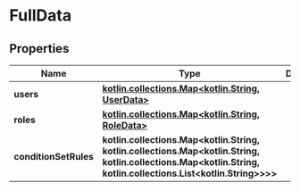 
# FullData

## Properties
Name | Type | Description | Notes
------------ | ------------- | ------------- | -------------
**users** | [**kotlin.collections.Map&lt;kotlin.String, UserData&gt;**](UserData.md) |  | 
**roles** | [**kotlin.collections.Map&lt;kotlin.String, RoleData&gt;**](RoleData.md) |  | 
**conditionSetRules** | **kotlin.collections.Map&lt;kotlin.String, kotlin.collections.Map&lt;kotlin.String, kotlin.collections.Map&lt;kotlin.String, kotlin.collections.List&lt;kotlin.String&gt;&gt;&gt;&gt;** |  | 



